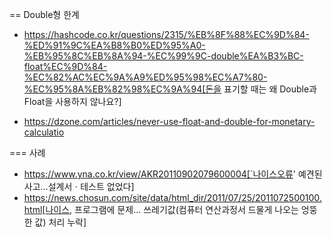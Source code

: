 == Double형 한계
* https://hashcode.co.kr/questions/2315/%EB%8F%88%EC%9D%84-%ED%91%9C%EA%B8%B0%ED%95%A0-%EB%95%8C%EB%8A%94-%EC%99%9C-double%EA%B3%BC-float%EC%9D%84-%EC%82%AC%EC%9A%A9%ED%95%98%EC%A7%80-%EC%95%8A%EB%82%98%EC%9A%94[돈을 표기할 때는 왜 Double과 Float을 사용하지 않나요?]
- https://dzone.com/articles/never-use-float-and-double-for-monetary-calculatio


=== 사례
- https://www.yna.co.kr/view/AKR20110902079600004[`나이스오류' 예견된 사고…설계서ㆍ테스트 없었다]
- https://news.chosun.com/site/data/html_dir/2011/07/25/2011072500100.html[나이스, 프로그램에 문제… 쓰레기값(컴퓨터 연산과정서 드물게 나오는 엉뚱한 값) 처리 누락]
